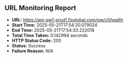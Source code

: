 ## URL Monitoring Report

- **URL:** https://api-gw1-prod1.fisglobal.com/gw/v1/health
- **Start Time:** 2025-05-21T17:54:20.079024
- **End Time:** 2025-05-21T17:54:20.222018
- **Total Time Taken:** 0.142994 seconds
- **HTTP Status Code:** 200
- **Status:** Success
- **Failure Reason:** N/A
